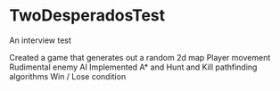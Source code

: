 # TwoDesperadosTest

An interview test

Created a game that generates out a random 2d map 
Player movement
Rudimental enemy AI
Implemented A* and Hunt and Kill pathfinding algorithms
Win / Lose condition
